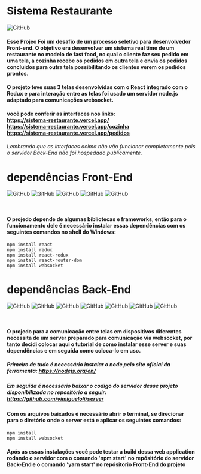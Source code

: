 # Sistema Restaurante

![GitHub](https://img.shields.io/github/license/vimigueloli/SistemaRestaurante?color=brigthgreen&style=plastic) <br/>

#### Esse Projeo Foi um desafio de um processo seletivo para desenvolvedor Front-end. O objetivo era desenvolver um sistema real time de um restaurante no modelo de fast food, no qual o cliente faz seu pedido em uma tela, a cozinha recebe os pedidos em outra tela e envia os pedidos concluidos para outra tela possibilitando os clientes verem os pedidos prontos. 

#### O projeto teve suas 3 telas desenvolvidas com o React integrado com o Redux e para interação entre as telas foi usado um servidor node.js adaptado para comunicações websocket. 

#### você pode conferir as interfaces nos links: <br/>https://sistema-restaurante.vercel.app/ <br/>https://sistema-restaurante.vercel.app/cozinha <br/>https://sistema-restaurante.vercel.app/pedidos

###### Lembrando que as interfaces acima não vão funcionar completamente pois o servidor Back-End não foi hospedado publicamente.

# dependências Front-End

![GitHub](https://img.shields.io/badge/dependências-react-4e8dec?style=plastic)
![GitHub](https://img.shields.io/badge/-react_redux-4e8dec?style=plastic)
![GitHub](https://img.shields.io/badge/-redux-4e8dec?style=plastic)
![GitHub](https://img.shields.io/badge/-react_router_dom-4e8dec?style=plastic)
![GitHub](https://img.shields.io/badge/-websocket-4e8dec?style=plastic)

<br/>

#### O projedo depende de algumas bibliotecas e frameworks, então para o funcionamento dele é necessário instalar essas dependências com os seguintes comandos no shell do Windows:

```
npm install react
npm install redux
npm install react-redux
npm install react-router-dom
npm install websocket
```

# dependências Back-End

![GitHub](https://img.shields.io/badge/dependências-node-689f63?style=plastic)
![GitHub](https://img.shields.io/badge/-cors-689f63?style=plastic)
![GitHub](https://img.shields.io/badge/-dotenv-689f63?style=plastic)
![GitHub](https://img.shields.io/badge/-express-689f63?style=plastic)
![GitHub](https://img.shields.io/badge/-helmet-689f63?style=plastic)
![GitHub](https://img.shields.io/badge/-morgan-689f63?style=plastic)
![GitHub](https://img.shields.io/badge/-ws-689f63?style=plastic)

<br/>

#### O projedo para a comunicação entre telas em dispositivos diferentes necessita de um server preparado para comunicação via websocket, por tanto decidi colocar aqui o tutorial de como instalar esse server e suas dependências e em seguida como coloca-lo em uso.

##### Primeiro de tudo é necessário instalar o node pelo site oficial da ferramenta: https://nodejs.org/en/
##### Em seguida é necessário baixar o codigo do servidor desse projeto disponibilizada no repositório a seguir: https://github.com/vimigueloli/server 

#### Com os arquivos baixados é necessário abrir o terminal, se direcionar para o diretório onde o server está e aplicar os seguintes comandos:

```
npm install 
npm install websocket
```

#### Após as essas instalações você pode testar a build dessa web application rodando o servidor com o comando 'npm start' no repósitório do servidor Back-End e o comando 'yarn start' no repósitorio Front-End do projeto






